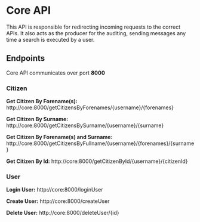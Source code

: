 # Core API

This API is responsible for redirecting incoming requests to the correct APIs. It also acts as the producer for the auditing, sending messages any time a search is executed by a user.

## Endpoints

Core API communicates over port **8000**

### Citizen

**Get Citizen By Forename(s):** http://core:8000/getCitizensByForenames/{username}/{forenames}

**Get Citizen By Surname:** http://core:8000/getCitizensBySurname/{username}/{surname}

**Get Citizen By Forename(s) and Surname:** http://core:8000/getCitizensByFullname/{username}/{forenames}/{surname}

**Get Citizen By Id:** http://core:8000/getCitizenById/{username}/{citizenId}

### User

**Login User:** http://core:8000/loginUser

**Create User:** http://core:8000/createUser

**Delete User:** http://core:8000/deleteUser/{id}
